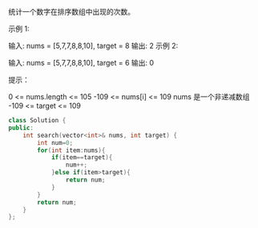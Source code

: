 统计一个数字在排序数组中出现的次数。

 

示例 1:

输入: nums = [5,7,7,8,8,10], target = 8
输出: 2
示例 2:

输入: nums = [5,7,7,8,8,10], target = 6
输出: 0


提示：

0 <= nums.length <= 105
-109 <= nums[i] <= 109
nums 是一个非递减数组
-109 <= target <= 109

```cpp
class Solution {
public:
    int search(vector<int>& nums, int target) {
        int num=0;
        for(int item:nums){
            if(item==target){
                num++;
            }else if(item>target){
                return num;
            }
        }
        return num;
    }
};
```

